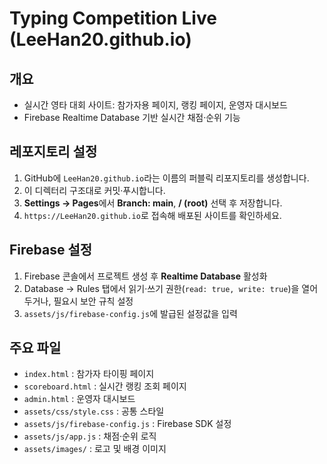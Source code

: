 
# Typing Competition Live (LeeHan20.github.io)

## 개요
- 실시간 영타 대회 사이트: 참가자용 페이지, 랭킹 페이지, 운영자 대시보드  
- Firebase Realtime Database 기반 실시간 채점·순위 기능

## 레포지토리 설정
1. GitHub에 `LeeHan20.github.io`라는 이름의 퍼블릭 리포지토리를 생성합니다.  
2. 이 디렉터리 구조대로 커밋·푸시합니다.  
3. **Settings → Pages**에서 **Branch: main**, **/ (root)** 선택 후 저장합니다.  
4. `https://LeeHan20.github.io`로 접속해 배포된 사이트를 확인하세요.

## Firebase 설정
1. Firebase 콘솔에서 프로젝트 생성 후 **Realtime Database** 활성화  
2. Database → Rules 탭에서 읽기·쓰기 권한(`read: true, write: true`)을 열어두거나, 필요시 보안 규칙 설정  
3. `assets/js/firebase-config.js`에 발급된 설정값을 입력

## 주요 파일
- `index.html` : 참가자 타이핑 페이지  
- `scoreboard.html` : 실시간 랭킹 조회 페이지  
- `admin.html` : 운영자 대시보드  
- `assets/css/style.css` : 공통 스타일  
- `assets/js/firebase-config.js` : Firebase SDK 설정  
- `assets/js/app.js` : 채점·순위 로직  
- `assets/images/` : 로고 및 배경 이미지
